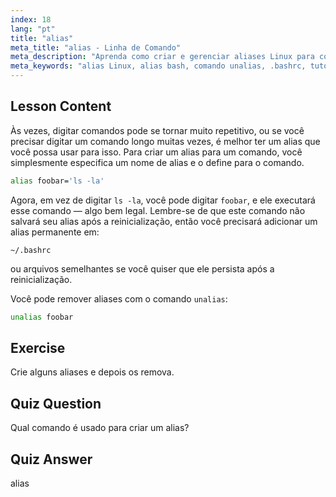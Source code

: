 ```yaml
---
index: 18
lang: "pt"
title: "alias"
meta_title: "alias - Linha de Comando"
meta_description: "Aprenda como criar e gerenciar aliases Linux para comandos comuns. Descubra a configuração de alias temporário e permanente em .bashrc. Melhore sua eficiência na linha de comando!"
meta_keywords: "alias Linux, alias bash, comando unalias, .bashrc, tutorial Linux, linha de comando, Linux para iniciantes, guia Linux"
---
```


## Lesson Content

Às vezes, digitar comandos pode se tornar muito repetitivo, ou se você precisar digitar um comando longo muitas vezes, é melhor ter um alias que você possa usar para isso. Para criar um alias para um comando, você simplesmente especifica um nome de alias e o define para o comando.

```bash
alias foobar='ls -la'
```

Agora, em vez de digitar `ls -la`, você pode digitar `foobar`, e ele executará esse comando — algo bem legal. Lembre-se de que este comando não salvará seu alias após a reinicialização, então você precisará adicionar um alias permanente em:

```plaintext
~/.bashrc
```

ou arquivos semelhantes se você quiser que ele persista após a reinicialização.

Você pode remover aliases com o comando `unalias`:

```bash
unalias foobar
```

## Exercise

Crie alguns aliases e depois os remova.

## Quiz Question

Qual comando é usado para criar um alias?

## Quiz Answer

alias
